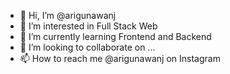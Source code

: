 - 👋 Hi, I’m @arigunawanj
- 👀 I’m interested in Full Stack Web
- 🌱 I’m currently learning Frontend and Backend
- 💞️ I’m looking to collaborate on ...
- 📫 How to reach me @arigunawanj on Instagram

<!---
arigunawanj/arigunawanj is a ✨ special ✨ repository because its `README.md` (this file) appears on your GitHub profile.
You can click the Preview link to take a look at your changes.
--->
